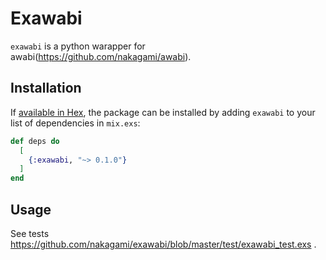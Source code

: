 # Exawabi

`exawabi` is a python warapper for awabi(https://github.com/nakagami/awabi).

## Installation

If [available in Hex](https://hex.pm/docs/publish), the package can be installed
by adding `exawabi` to your list of dependencies in `mix.exs`:

```elixir
def deps do
  [
    {:exawabi, "~> 0.1.0"}
  ]
end
```

## Usage

See tests https://github.com/nakagami/exawabi/blob/master/test/exawabi_test.exs .

